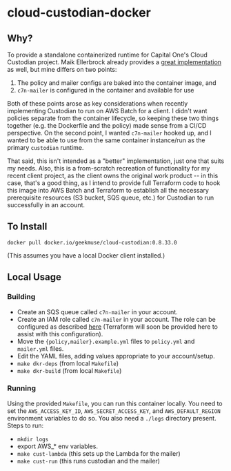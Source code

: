 # cloud-custodian-docker

## Why?

To provide a standalone containerized runtime for Capital One's Cloud Custodian project.  Maik Ellerbrock already provides a [great implementation](https://github.com/ellerbrock/alpine-cloud-custodian) as well, but mine differs on two points:

1.  The policy and mailer configs are baked into the container image, and
2.  `c7n-mailer` is configured in the container and available for use

Both of these points arose as key considerations when recently implementing Custodian to run on AWS Batch for a client.  I didn't want policies separate from the container lifecycle, so keeping these two things together (e.g. the Dockerfile and the policy) made sense from a CI/CD perspective.  On the second point, I wanted `c7n-mailer` hooked up, and I wanted to be able to use from the same container instance/run as the primary `custodian` runtime.

That said, this isn't intended as a "better" implementation, just one that suits my needs.  Also, this is a from-scratch recreation of functionality for my recent client project, as the client owns the original work product -- in this case, that's a good thing, as I intend to provide full Terraform code to hook this image into AWS Batch and Terraform to establish all the necessary prerequisite resources (S3 bucket, SQS queue, etc.) for Custodian to run successfully in an account.


## To Install

`docker pull docker.io/geekmuse/cloud-custodian:0.8.33.0`

(This assumes you have a local Docker client installed.)


## Local Usage

### Building

- Create an SQS queue called `c7n-mailer` in your account.
- Create an IAM role called `c7n-mailer` in your account.  The role can be configured as described [here](https://devops4solutions.com/cloud-custodian-configure-email/) (Terraform will soon be provided here to assist with this configuration).
- Move the `{policy,mailer}.example.yml` files to `policy.yml` and `mailer.yml` files.
- Edit the YAML files, adding values appropriate to your account/setup.
- `make dkr-deps` (from local `Makefile`)
- `make dkr-build` (from local `Makefile`)

### Running

Using the provided `Makefile`, you can run this container locally.  You need to set the `AWS_ACCESS_KEY_ID`, `AWS_SECRET_ACCESS_KEY`, and `AWS_DEFAULT_REGION` environment variables to do so.  You also need a `./logs` directory present.  Steps to run:

- `mkdir logs`
- export AWS_* env variables.
- `make cust-lambda` (this sets up the Lambda for the mailer)
- `make cust-run` (this runs custodian and the mailer)